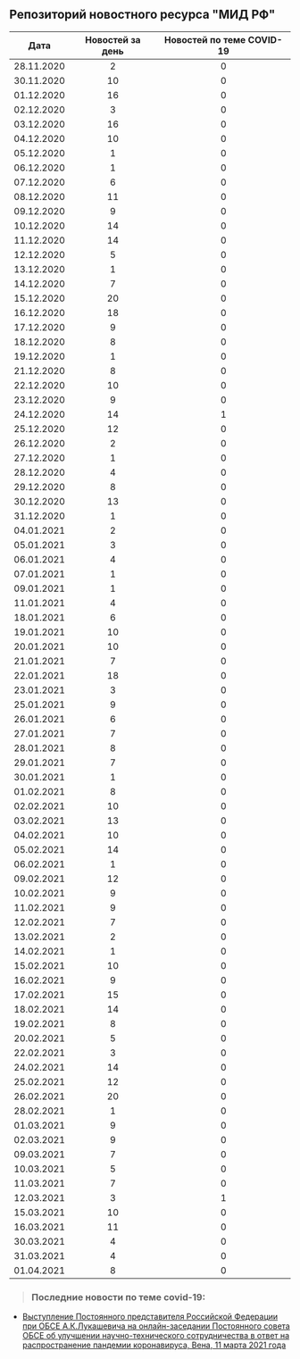 ## Репозиторий новостного ресурса "МИД РФ"
Дата| Новостей за день| Новостей по теме COVID-19
------- | :-----: | :-----: 
28.11.2020 | 2 | 0 
30.11.2020 | 10 | 0 
01.12.2020 | 16 | 0 
02.12.2020 | 3 | 0 
03.12.2020 | 16 | 0 
04.12.2020 | 10 | 0 
05.12.2020 | 1 | 0 
06.12.2020 | 1 | 0 
07.12.2020 | 6 | 0 
08.12.2020 | 11 | 0 
09.12.2020 | 9 | 0 
10.12.2020 | 14 | 0 
11.12.2020 | 14 | 0 
12.12.2020 | 5 | 0 
13.12.2020 | 1 | 0 
14.12.2020 | 7 | 0 
15.12.2020 | 20 | 0 
16.12.2020 | 18 | 0 
17.12.2020 | 9 | 0 
18.12.2020 | 8 | 0 
19.12.2020 | 1 | 0 
21.12.2020 | 8 | 0 
22.12.2020 | 10 | 0 
23.12.2020 | 9 | 0 
24.12.2020 | 14 | 1 
25.12.2020 | 12 | 0 
26.12.2020 | 2 | 0 
27.12.2020 | 1 | 0 
28.12.2020 | 4 | 0 
29.12.2020 | 8 | 0 
30.12.2020 | 13 | 0 
31.12.2020 | 1 | 0 
04.01.2021 | 2 | 0 
05.01.2021 | 3 | 0 
06.01.2021 | 4 | 0 
07.01.2021 | 1 | 0 
09.01.2021 | 1 | 0 
11.01.2021 | 4 | 0 
18.01.2021 | 6 | 0 
19.01.2021 | 10 | 0 
20.01.2021 | 10 | 0 
21.01.2021 | 7 | 0 
22.01.2021 | 18 | 0 
23.01.2021 | 3 | 0 
25.01.2021 | 9 | 0 
26.01.2021 | 6 | 0 
27.01.2021 | 7 | 0 
28.01.2021 | 8 | 0 
29.01.2021 | 7 | 0 
30.01.2021 | 1 | 0 
01.02.2021 | 8 | 0 
02.02.2021 | 10 | 0 
03.02.2021 | 13 | 0 
04.02.2021 | 10 | 0 
05.02.2021 | 14 | 0 
06.02.2021 | 1 | 0 
09.02.2021 | 12 | 0 
10.02.2021 | 9 | 0 
11.02.2021 | 9 | 0 
12.02.2021 | 7 | 0 
13.02.2021 | 2 | 0 
14.02.2021 | 1 | 0 
15.02.2021 | 10 | 0 
16.02.2021 | 9 | 0 
17.02.2021 | 15 | 0 
18.02.2021 | 14 | 0 
19.02.2021 | 8 | 0 
20.02.2021 | 5 | 0 
22.02.2021 | 3 | 0 
24.02.2021 | 14 | 0 
25.02.2021 | 12 | 0 
26.02.2021 | 20 | 0 
28.02.2021 | 1 | 0 
01.03.2021 | 9 | 0 
02.03.2021 | 9 | 0 
09.03.2021 | 7 | 0 
10.03.2021 | 5 | 0 
11.03.2021 | 7 | 0 
12.03.2021 | 3 | 1 
15.03.2021 | 10 | 0 
16.03.2021 | 11 | 0 
30.03.2021 | 4 | 0 
31.03.2021 | 4 | 0 
01.04.2021 | 8 | 0 

> ### Последние новости по теме covid-19:
+ [Выступление Постоянного представителя Российской Федерации при ОБСЕ А.К.Лукашевича на онлайн-заседании Постоянного совета ОБСЕ об улучшении научно-технического сотрудничества в ответ на распространение пандемии коронавируса, Вена, 11 марта 2021 года](https://www.mid.ru/ru/foreign_policy/news/-/asset_publisher/cKNonkJE02Bw/content/id/4623389)
